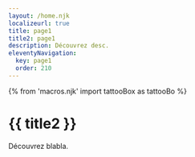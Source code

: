 ```yaml
---
layout: /home.njk
localizeurl: true
title: page1
title2: page1
description: Découvrez desc.
eleventyNavigation:
  key: page1
  order: 210
---
```

{% from 'macros.njk' import tattooBox as tattooBo %}
<h1 class="main-title"><span class="background"><span class="text">{{ title2 }}</span></span></h1>

Découvrez blabla.
 